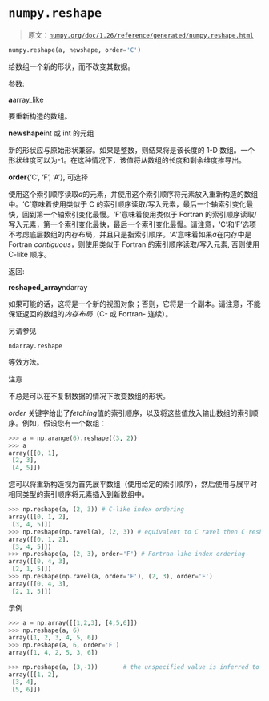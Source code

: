 # `numpy.reshape`

> 原文：[`numpy.org/doc/1.26/reference/generated/numpy.reshape.html`](https://numpy.org/doc/1.26/reference/generated/numpy.reshape.html)

```py
numpy.reshape(a, newshape, order='C')
```

给数组一个新的形状，而不改变其数据。

参数:

**a**array_like

要重新构造的数组。

**newshape**int 或 int 的元组

新的形状应与原始形状兼容。如果是整数，则结果将是该长度的 1-D 数组。一个形状维度可以为-1。在这种情况下，该值将从数组的长度和剩余维度推导出。

**order**{‘C’, ‘F’, ‘A’}, 可选择

使用这个索引顺序读取*a*的元素，并使用这个索引顺序将元素放入重新构造的数组中。‘C’意味着使用类似于 C 的索引顺序读取/写入元素，最后一个轴索引变化最快，回到第一个轴索引变化最慢。‘F’意味着使用类似于 Fortran 的索引顺序读取/写入元素，第一个索引变化最快，最后一个索引变化最慢。请注意，‘C’和‘F’选项不考虑底层数组的内存布局，并且只是指索引顺序。‘A’意味着如果*a*在内存中是 Fortran *contiguous*，则使用类似于 Fortran 的索引顺序读取/写入元素, 否则使用 C-like 顺序。

返回:

**reshaped_array**ndarray

如果可能的话，这将是一个新的视图对象；否则，它将是一个副本。请注意，不能保证返回的数组的*内存布局*（C- 或 Fortran- 连续）。

另请参见

`ndarray.reshape`

等效方法。

注意

不总是可以在不复制数据的情况下改变数组的形状。

*order* 关键字给出了*fetching*值的索引顺序，以及将这些值放入输出数组的索引顺序。例如，假设您有一个数组：

```py
>>> a = np.arange(6).reshape((3, 2))
>>> a
array([[0, 1],
 [2, 3],
 [4, 5]]) 
```

您可以将重新构造视为首先展平数组（使用给定的索引顺序），然后使用与展平时相同类型的索引顺序将元素插入到新数组中。

```py
>>> np.reshape(a, (2, 3)) # C-like index ordering
array([[0, 1, 2],
 [3, 4, 5]])
>>> np.reshape(np.ravel(a), (2, 3)) # equivalent to C ravel then C reshape
array([[0, 1, 2],
 [3, 4, 5]])
>>> np.reshape(a, (2, 3), order='F') # Fortran-like index ordering
array([[0, 4, 3],
 [2, 1, 5]])
>>> np.reshape(np.ravel(a, order='F'), (2, 3), order='F')
array([[0, 4, 3],
 [2, 1, 5]]) 
```

示例

```py
>>> a = np.array([[1,2,3], [4,5,6]])
>>> np.reshape(a, 6)
array([1, 2, 3, 4, 5, 6])
>>> np.reshape(a, 6, order='F')
array([1, 4, 2, 5, 3, 6]) 
```

```py
>>> np.reshape(a, (3,-1))       # the unspecified value is inferred to be 2
array([[1, 2],
 [3, 4],
 [5, 6]]) 
```
